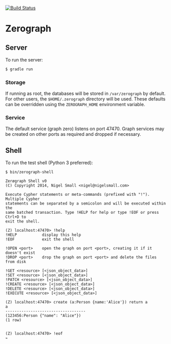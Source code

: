 [![Build Status](https://travis-ci.org/zerograph/zerograph.png)](https://travis-ci.org/zerograph/zerograph)

# Zerograph

## Server

To run the server:

```bash
$ gradle run
```

### Storage

If running as root, the databases will be stored in ``/var/zerograph`` by
default. For other users, the ``$HOME/.zerograph`` directory will be used.
These defaults can be overridden using the ``ZEROGRAPH_HOME`` environment
variable.

### Service

The default service (graph zero) listens on port 47470. Graph services may be
created on other ports as required and dropped if necessary.


## Shell

To run the test shell (Python 3 preferred):

```
$ bin/zerograph-shell

Zerøgraph Shell v0
(C) Copyright 2014, Nigel Small <nigel@nigelsmall.com>

Execute Cypher statements or meta-commands (prefixed with "!"). Multiple Cypher
statements can be separated by a semicolon and will be executed within the
same batched transaction. Type !HELP for help or type !EOF or press Ctrl+D to
exit the shell.

(Z) localhost:47470> !help
!HELP           display this help
!EOF            exit the shell

!OPEN <port>    open the graph on port <port>, creating it if it doesn't exist
!DROP <port>    drop the graph on port <port> and delete the files from disk

!GET <resource> [<json_object_data>]
!SET <resource> [<json_object_data>]
!PATCH <resource> [<json_object_data>]
!CREATE <resource> [<json_object_data>]
!DELETE <resource> [<json_object_data>]
!EXECUTE <resource> [<json_object_data>]

(Z) localhost:47470> create (a:Person {name:'Alice'}) return a
a
-----------------------------------
(123456:Person {"name": "Alice"})
(1 row)


(Z) localhost:47470> !eof
⌁
```
